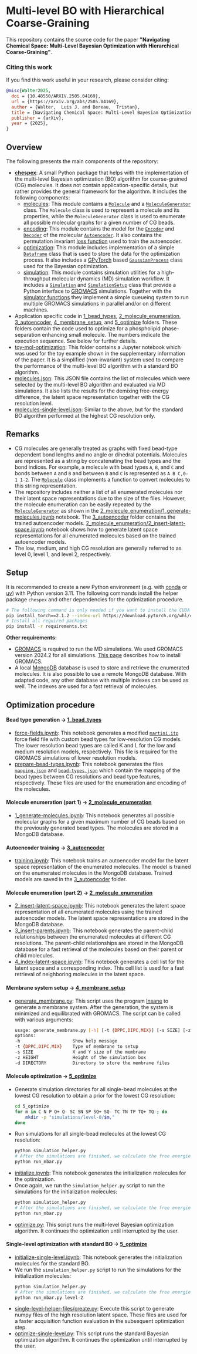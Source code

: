 # Multi-level BO with Hierarchical Coarse-Graining

This repository contains the source code for the paper **"Navigating Chemical Space: Multi-Level Bayesian Optimization with Hierarchical Coarse-Graining"**.

### Citing this work
If you find this work useful in your research, please consider citing:

```bibtex
@misc{Walter2025,
  doi = {10.48550/ARXIV.2505.04169},
  url = {https://arxiv.org/abs/2505.04169},
  author = {Walter,  Luis J. and Bereau,  Tristan},
  title = {Navigating Chemical Space: Multi-Level Bayesian Optimization with Hierarchical Coarse-Graining},
  publisher = {arXiv},
  year = {2025},
}
```

## Overview

The following presents the main components of the repository:
- **[chespex](chespex)**: A small Python package that helps with the implementation of the multi-level Bayesian optimization (BO) algorithm for coarse-grained (CG) molecules. It does not contain application-specific details, but rather provides the general framework for the algorithm. It includes the following components:
  - [molecules](chespex/chespex/molecules): This module contains a [`Molecule`](chespex/chespex/molecules/molecule.py) and a [`MoleculeGenerator`](chespex/chespex/molecules/molecule_generator.py) class. The `Molecule` class is used to represent a molecule and its properties, while the `MoleculeGenerator` class is used to enumerate all possible molecular graphs for a given number of CG beads.
  - [encoding](chespex/chespex/encoding): This module contains the model for the [`Encoder`](chespex/chespex/encoding/encoder.py) and [`Decoder`](chespex/chespex/encoding/decoder.py) of the molecular [`Autoencoder`](chespex/chespex/encoding/autoencoder.py). It also contains the permutation invariant [loss function](chespex/chespex/encoding/loss.py) used to train the autoencoder.
  - [optimization](chespex/chespex/optimization): This module includes implementation of a simple [`Dataframe`](chespex/chespex/optimization/data_frame.py) class that is used to store the data for the optimization process. It also includes a [GPyTorch](https://gpytorch.ai/) based [`GaussianProcess`](chespex/chespex/optimization/gaussian_process.py) class used for the Bayesian optimization.
  - [simulation](chespex/chespex/simulation): This module contains simulation utilities for a high-throughput molecular dynamics (MD) simulation workflow. It includes a [`Simulation`](chespex/chespex/simulation/simulation.py) and [`SimulationSetup`](chespex/chespex/simulation/simulation.py) class that provide a Python interface to [GROMACS](https://www.gromacs.org/) simulations. Together with the [simulator functions](chespex/chespex/simulation/simulator.py) they implement a simple queueing system to run multiple GROMACS simulations in parallel and/or on different machines.
- Application specific code in [1_bead_types](1_bead_types), [2_molecule_enumeration](2_molecule_enumeration), [3_autoencoder](3_autoencoder), [4_membrane_setup](4_membrane_setup), and [5_optimize](5_optimize) folders. These folders contain the code used to optimize for a phospholipid phase-separation enhancing small molecule. The numbers indicate the execution sequence. See below for further details.
- [toy-mol-optimization](toy-mol-optimization): This folder contains a Jupyter notebook which was used for the toy example shown in the supplementary information of the paper. It is a simplified (non-invariant) system used to compare the performance of the multi-level BO algorithm with a standard BO algorithm.
- [molecules.json](molecules.json): This JSON file contains the list of molecules which were selected by the multi-level BO algorithm and evaluated via MD simulations. It also lists the results for the demixing free-energy difference, the latent space representation together with the CG resolution level.
- [molecules-single-level.json](molecules-single-level.json): Similar to the above, but for the standard BO algorithm performed at the highest CG resolution only.

## Remarks
- CG molecules are generally treated as graphs with fixed bead-type dependent bond lengths and no angle or dihedral potentials. Molecules are represented as a string by concatenating the bead types and the bond indices. For example, a molecule with bead types `A`, `B`, and `C` and bonds between `A` and `B` and between `B` and `C` is represented as `A B C,0-1 1-2`. The [`Molecule`](chespex/chespex/molecules/molecule.py) class implements a function to convert molecules to this string representation.
- The repository includes neither a list of all enumerated molecules nor their latent space representations due to the size of the files. However, the molecule enumeration can be easily repeated by the [`MoleculeGenerator`](chespex/chespex/molecules/molecule_generator.py) as shown in the [2_molecule_enumeration/1_generate-molecules.ipynb](2_molecule_enumeration/1_generate-molecules.ipynb) notebook. The [3_autoencoder](3_autoencoder) folder contains the trained autoencoder models. [2_molecule_enumeration/2_insert-latent-space.ipynb](2_molecule_enumeration/2_insert-latent-space.ipynb) notebook shows how to generate latent space representations for all enumerated molecules based on the trained autoencoder models.
- The low, medium, and high CG resolution are generally referred to as level 0, level 1, and level 2, respectively.

## Setup

It is recommended to create a new Python environment (e.g. with [conda](https://www.anaconda.com/docs/tools/working-with-conda/environments) or [uv](https://docs.astral.sh/uv/pip/environments/)) with Python version 3.11. The following commands install the helper package `chespex` and other dependencies for the optimization procedure.

```bash
# The following command is only needed if you want to install the CUDA version of PyTorch
pip install torch==2.1.2 --index-url https://download.pytorch.org/whl/cu118
# Install all required packages
pip install -r requirements.txt
```
**Other requirements:**
- [GROMACS](https://www.gromacs.org/) is required to run the MD simulations. We used GROMACS version 2024.2 for all simulations. [This page](https://manual.gromacs.org/documentation/current/install-guide/index.html) describes how to install GROMACS.
- A local [MongoDB](https://www.mongodb.com/docs/manual/installation/) database is used to store and retrieve the enumerated molecules. It is also possible to use a remote MongoDB database. With adapted code, any other database with multiple indexes can be used as well. The indexes are used for a fast retrieval of molecules.


## Optimization procedure

#### Bead type generation &#8594; [1_bead_types](1_bead_types)
- [force-fields.ipynb](1_bead_types/force-fields.ipynb): This notebook generates a modified [`martini.itp`](1_bead_types/martini_mod.itp) force field file with custom bead types for low-resolution CG models. The lower resolution bead types are called K and L for the low and medium resolution models, respectively. This file is required for the GROMACS simulations of lower resolution models.
- [prepare-bead-types.ipynb](1_bead_types/prepare-bead-types.ipynb): This notebook generates the files [`mapping.json`](1_bead_types/mapping.json) and [`bead-types.json`](1_bead_types/bead-types.json) which contain the mapping of the bead types between CG resolutions and bead type features, respectively. These files are used for the enumeration and encoding of the molecules.

#### Molecule enumeration (part 1) &#8594; [2_molecule_enumeration](2_molecule_enumeration)
- [1_generate-molecules.ipynb](2_molecule_enumeration/1_generate-molecules.ipynb): This notebook generates all possible molecular graphs for a given maximum number of CG beads based on the previously generated bead types. The molecules are stored in a MongoDB database.

#### Autoencoder training &#8594; [3_autoencoder](3_autoencoder)
- [training.ipynb](3_autoencoder/training.ipynb): This notebook trains an autoencoder model for the latent space representation of the enumerated molecules. The model is trained on the enumerated molecules in the MongoDB database. Trained models are saved in the [3_autoencoder](3_autoencoder) folder.

#### Molecule enumeration (part 2) &#8594; [2_molecule_enumeration](2_molecule_enumeration)
- [2_insert-latent-space.ipynb](2_molecule_enumeration/2_insert-latent-space.ipynb): This notebook generates the latent space representation of all enumerated molecules using the trained autoencoder models. The latent space representations are stored in the MongoDB database.
- [3_insert-parents.ipynb](2_molecule_enumeration/3_insert-parents.ipynb): This notebook generates the parent-child relationships between the enumerated molecules at different CG resolutions. The parent-child relationships are stored in the MongoDB database for a fast retrieval of the molecules based on their parent or child molecules.
- [4_index-latent-space.ipynb](2_molecule_enumeration/4_index-latent-space.ipynb): This notebook generates a cell list for the latent space and a corresponding index. This cell list is used for a fast retrieval of neighboring molecules in the latent space.

#### Membrane system setup &#8594; [4_membrane_setup](4_membrane_setup)
- [generate_membrane.py](4_membrane_setup/generate_membrane.py): This script uses the program [Insane](https://github.com/Tsjerk/Insane) to generate a membrane system. After the generation, the system is minimized and equilibrated with GROMACS. The script can be called with various arguments:
    ```bash
    usage: generate_membrane.py [-h] [-t {DPPC,DIPC,MIX}] [-s SIZE] [-z HEIGHT] [-d DIRECTORY]
    options:
    -h                    Show help message
    -t {DPPC,DIPC,MIX}    Type of membrane to setup
    -s SIZE               X and Y size of the membrane
    -z HEIGHT             Height of the simulation box
    -d DIRECTORY          Directory to store the membrane files
    ```

#### Molecule optimization &#8594; [5_optimize](5_optimize)
- Generate simulation directories for all single-bead molecules at the lowest CG resolution to obtain a prior for the lowest CG resolution:
    ```bash
    cd 5_optimize
    for m in C N P Q+ Q- SC SN SP SQ+ SQ- TC TN TP TQ+ TQ-; do
        mkdir -p "simulations/level-0/$m,"
    done
    ```
- Run simulations for all single-bead molecules at the lowest CG resolution:
    ```bash
    python simulation_helper.py
    # After the simulations are finished, we calculate the free energies
    python run_mbar.py
    ```
- [initialize.ipynb](5_optimize/initialize.ipynb): This notebook generates the initialization molecules for the optimization.
- Once again, we run the `simulation_helper.py` script to run the simulations for the initialization molecules:
    ```bash
    python simulation_helper.py
    # After the simulations are finished, we calculate the free energies
    python run_mbar.py
    ```
- [optimize.py](5_optimize/optimize.py): This script runs the multi-level Bayesian optimization algorithm. It continues the optimization until interrupted by the user.

#### Single-level optimization with standard BO &#8594; [5_optimize](5_optimize)
- [initialize-single-level.ipynb](5_optimize/initialize-single-level.ipynb): This notebook generates the initialization molecules for the standard BO.
- We run the `simulation_helper.py` script to run the simulations for the initialization molecules:
    ```bash
    python simulation_helper.py
    # After the simulations are finished, we calculate the free energies
    python run_mbar.py level-2
    ```
- [single-level-helper-files/create.py](5_optimize/single-level-helper-files/create.py): Execute this script to generate numpy files of the high resolution latent space. These files are used for a faster acquisition function evaluation in the subsequent optimization step.
- [optimize-single-level.py](5_optimize/optimize-single-level.py): This script runs the standard Bayesian optimization algorithm. It continues the optimization until interrupted by the user.